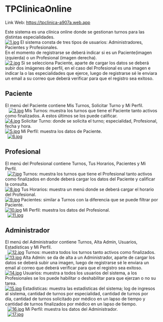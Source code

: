 # TPClinicaOnline

Link Web: https://tpclinica-a907a.web.app

Este sistema es una clínica online donde se gestionan turnos para las distintas especialidades. <br/>
[![1.jpg](https://i.postimg.cc/gc71QYTz/1.jpg)](https://postimg.cc/Btxh1G3k)
El sistema consta de tres tipos de usuarios: Administradores, Pacientes y Profesionales. <br/>
En el momento de registrarse se deberá indicar si es un Paciente(imagen izquierda) o un Profesional (imagen derecha). <br/>
[![2.jpg](https://i.postimg.cc/nLw6xphG/2.jpg)](https://postimg.cc/Tygkq8mK)
Si se selecciona Paciente, aparte de cargar los datos se deberá subir dos imágenes de perfil, en el caso del Profesional es una imagen e indicar la o las especialidades que ejerce, luego de registrarse sé le enviara un email a su correo que deberá verificar para que el registro sea exitoso.

## Paciente

El menú del Paciente contiene Mis Turnos, Solicitar Turno y Mi Perfil. <br/>  
[![3.jpg](https://i.postimg.cc/dtqn5gqs/3.jpg)](https://postimg.cc/MXFyTPMN)
Mis Turnos: muestra los turnos que tiene el Paciente tanto activos como finalizados. A estos últimos se los puede calificar. <br/>
[![4.jpg](https://i.postimg.cc/Cx57gDB9/4.jpg)](https://postimg.cc/75v015NN)
Solicitar Turno: donde se solicita el turno; especialidad, Profesional, fecha y hora. <br/>
[![5.jpg](https://i.postimg.cc/nLQ1sJ1k/5.jpg)](https://postimg.cc/rdM4b730)
Mi Perfil: muestra los datos de Paciente. <br/> 
[![6.jpg](https://i.postimg.cc/GtbPSsn7/6.jpg)](https://postimg.cc/cg58vCHw)

## Profesional

El menú del Profesional contiene Turnos, Tus Horarios, Pacientes y Mi Perfil. <br/> 
[![7.jpg](https://i.postimg.cc/DyjQBZj6/7.jpg)](https://postimg.cc/dLCT0qKZ)
Turnos: muestra los turnos que tiene el Profesional tanto activos como finalizados en donde deberá cargar los datos del Paciente y calificar la consulta. <br/>
[![8.jpg](https://i.postimg.cc/SxH6bPpz/8.jpg)](https://postimg.cc/CRHBjm5F)
Tus Horarios: muestra un menú donde se deberá cargar el horario del Profesional. <br/>
[![9.jpg](https://i.postimg.cc/pTHKpnrW/9.jpg)](https://postimg.cc/7CK5RhSd)
Pacientes: similar a Turnos con la diferencia que se puede filtrar por Paciente. <br/>
[![10.jpg](https://i.postimg.cc/Y0XFnn30/10.jpg)](https://postimg.cc/1Vq44Kb1)
Mi Perfil: muestra los datos del Profesional. <br/> 
[![11.jpg](https://i.postimg.cc/7PXSZhk4/11.jpg)](https://postimg.cc/DmJSC20p)

## Administrador

El menú del Administrador contiene Turnos, Alta Admin, Usuarios, Estadísticas y Mi Perfil. <br/> 
[![12.jpg](https://i.postimg.cc/mrQHf2w0/12.jpg)](https://postimg.cc/cKLHfWPm)
Turnos: muestra todos los turnos tanto activos como finalizados. <br/>
[![13.jpg](https://i.postimg.cc/0QPJ8RXr/13.jpg)](https://postimg.cc/TyNP9S6X)
Alta Admin: se da de alta a un Administrador, aparte de cargar los datos se deberá subir una imagen, luego de registrarse sé le enviara un email al correo que deberá verificar para que el registro sea exitoso. <br/>
[![14.jpg](https://i.postimg.cc/NfS9KrC3/14.jpg)](https://postimg.cc/KR7vV42f)
Usuarios: muestra a todos los usuarios del sistema, a los Profesionales se los puede habilitar o deshabilitar para que ejerzan o no su tarea. <br/>
[![15.jpg](https://i.postimg.cc/9XqzvfQ1/15.jpg)](https://postimg.cc/YjMpFMgm)
Estadísticas: muestra las estadísticas del sistema; log de ingresos al sistema, cantidad de turnos por especialidad, cantidad de turnos por día, cantidad de turnos solicitado por médico en un lapso de tiempo y cantidad de turnos finalizados por médico en un lapso de tiempo. <br/> 
[![16.jpg](https://i.postimg.cc/LsZrmGgd/16.jpg)](https://postimg.cc/Z94fc7Lj)
Mi Perfil: muestra los datos del Administrador. <br/> 
[![17.jpg](https://i.postimg.cc/rmMg7HSN/17.jpg)](https://postimg.cc/sBHphwHM)

